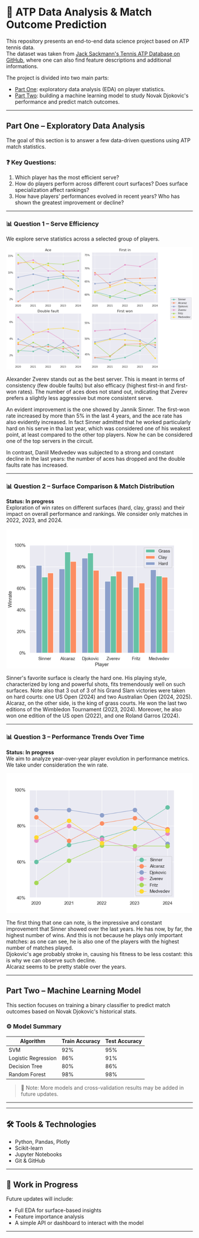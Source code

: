 # 🎾 ATP Data Analysis & Match Outcome Prediction

This repository presents an end-to-end data science project based on ATP tennis data.  
The dataset was taken from [Jack Sackmann's Tennis ATP Database on GitHub](https://github.com/JeffSackmann/tennis_atp), where one can also find feature descriptions and additional informations.

The project is divided into two main parts:
- [Part One](#part-one-exploratory-data-analysis): exploratory data analysis (EDA) on player statistics.
- [Part Two](#part-two-machine-learning-model): building a machine learning model to study Novak Djokovic's performance and predict match outcomes.

---

## Part One – Exploratory Data Analysis

The goal of this section is to answer a few data-driven questions using ATP match statistics.

### ❓ Key Questions:
1. Which player has the most efficient serve?
2. How do players perform across different court surfaces? Does surface specialization affect rankings?
3. How have players’ performances evolved in recent years? Who has shown the greatest improvement or decline?

---

### 📊 Question 1 – Serve Efficiency
We explore serve statistics across a selected group of players.

![Serve stats](analysis/figures/serve_labeled.png "Serve stats")

Alexander Zverev stands out as the best server. This is meant in terms of consistency (few double faults) but also efficacy (highest first-in and first-won rates). The number of aces does not stand out, indicating that Zverev prefers a slightly less aggressive but more consistent serve.  
  
An evident improvement is the one showed by Jannik Sinner. The first-won rate increased by more than 5% in the last 4 years, and the ace rate has also evidently increased. In fact Sinner admitted that he worked particularly hard on his serve in tha last year, which was considered one of his weakest point, at least compared to the other top players. Now he can be considered one of the top servers in the circuit.  
  
In contrast, Daniil Medvedev was subjected to a strong and constant decline in the last years: the number of aces has dropped and the double faults rate has increased.

---

### 📊 Question 2 – Surface Comparison & Match Distribution  
**Status: In progress**  
Exploration of win rates on different surfaces (hard, clay, grass) and their impact on overall performance and rankings. We consider only matches in 2022, 2023, and 2024.  

![Court wr stats](analysis/figures/court_winrates.png "Court surface win rates")

Sinner's favorite surface is clearly the hard one. His playing style, characterized by long and powerful shots, fits tremendously well on such surfaces. Note also that 3 out of 3 of his Grand Slam victories were taken on hard courts: one US Open (2024) and two Australian Open (2024, 2025).  
Alcaraz, on the other side, is the king of grass courts. He won the last two editions of the Wimbledon Tournament (2023, 2024). Moreover, he also won one edition of the US open (2022), and one Roland Garros (2024).

---

### 📊 Question 3 – Performance Trends Over Time  
**Status: In progress**  
We aim to analyze year-over-year player evolution in performance metrics. We take under consideration the win rate.

![wr stats](analysis/figures/winrate_per_year.png "Win rate per year")  

The first thing that one can note, is the impressive and constant improvement that Sinner showed over the last years. He has now, by far, the highest number of wins. And this is not because he plays only important matches: as one can see, he is also one of the players with the highest number of matches played.  
Djokovic's age probably stroke in, causing his fitness to be less costant: this is why we can observe such decline.  
Alcaraz seems to be pretty stable over the years.

---

## Part Two – Machine Learning Model

This section focuses on training a binary classifier to predict match outcomes based on Novak Djokovic's historical stats.

### ⚙️ Model Summary

| Algorithm       | Train Accuracy | Test Accuracy |
|----------------|----------------|---------------|
| SVM             | 92%           | 95%          |
| Logistic Regression | 86%      | 91%          |
| Decision Tree   | 80%           | 86%          |
| Random Forest | 98% | 98% |

> 📌 Note: More models and cross-validation results may be added in future updates.

---



---

## 🛠️ Tools & Technologies

- Python, Pandas, Plotly
- Scikit-learn
- Jupyter Notebooks
- Git & GitHub

---

## 🚧 Work in Progress

Future updates will include:
- Full EDA for surface-based insights
- Feature importance analysis
- A simple API or dashboard to interact with the model

---

